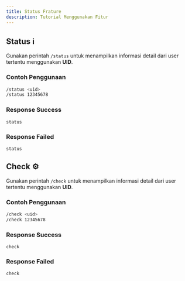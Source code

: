 ```yaml
---
title: Status Frature
description: Tutorial Menggunakan Fitur
---
```


## Status ℹ️

Gunakan perintah `/status` untuk menampilkan informasi detail dari user tertentu menggunakan **UID**.

### Contoh Penggunaan
```bash
/status <uid>
/status 12345678
```

### Response Success
```
status
```

### Response Failed
```
status
```

## Check ⚙️

Gunakan perintah `/check` untuk menampilkan informasi detail dari user tertentu menggunakan **UID**.

### Contoh Penggunaan
```bash
/check <uid>
/check 12345678
```

### Response Success
```
check
```

### Response Failed
```
check 
```
